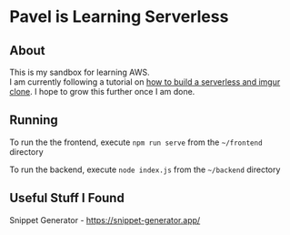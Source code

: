 # Pavel is Learning Serverless
## About
This is my sandbox for learning AWS.  
I am currently following a tutorial on 
[how to build a serverless and imgur clone](https://tutorialedge.net/projects/building-imgur-clone-vuejs-nodejs/part-1-project-setup/). I hope to grow this further once I am done. 


## Running 
To run the the frontend, execute `npm run serve` from the `~/frontend` directory

To run the backend, execute `node index.js` from the `~/backend` directory


## Useful Stuff I Found

Snippet Generator - https://snippet-generator.app/